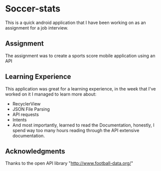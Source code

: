 # Soccer-stats
This is a quick android application that I have been working on as an assignment for a job interview.
## Assignment
The assignment was to create a sports score mobile application using an API
## Learning Experience
This application was great for a learning experience, in the week that I've worked on it I managed to learn more about:
* RecyclerView
* JSON File Parsing
* API requests
* Intents
* And most importantly, learned to read the Documentation, honestly, I spend way too many hours reading through the API extensive documentation.
## Acknowledgments
Thanks to the open API library "http://www.football-data.org/"
